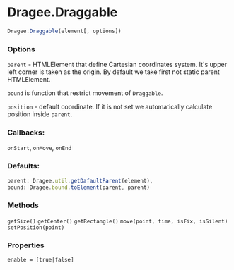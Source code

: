 # Dragee.Draggable

```javascript
Dragee.Draggable(element[, options])
```

### Options

`parent` - HTMLElement that define Cartesian coordinates system. It's upper left corner is taken as the origin.
By default we take first not static parent HTMLElement.

`bound` is function that restrict movement of `Draggable`.

`position` - default coordinate. If it is not set we automatically calculate position inside `parent`.

### Callbacks:

`onStart`, `onMove`, `onEnd`

### Defaults:

```javascript
parent: Dragee.util.getDafaultParent(element),
bound: Dragee.bound.toElement(parent, parent)
```

### Methods

`getSize()`
`getCenter()`
`getRectangle()`
`move(point, time, isFix, isSilent)`
`setPosition(point)`

### Properties

`enable = [true|false]`
